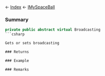 ← [Index](Api-Index) ← [IMySpaceBall](SpaceEngineers.Game.ModAPI.Ingame.IMySpaceBall)

### Summary

```csharp
private public abstract virtual Broadcasting
```csharp

Gets or sets broadcasting

### Returns

### Example

### Remarks

